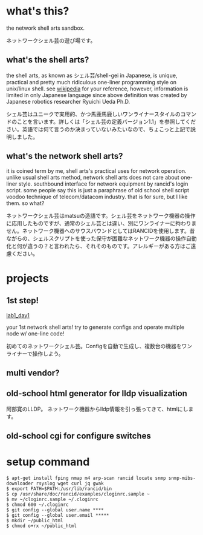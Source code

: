 # what's this?

the network shell arts sandbox.

ネットワークシェル芸の遊び場です。

## what's the shell arts?

the shell arts, as known as シェル芸/shell-gei in Japanese, is unique, practical and pretty much ridiculous one-liner programming style on unix/linux shell. see [wikipedia](https://ja.wikipedia.org/wiki/USP%E5%8F%8B%E3%81%AE%E4%BC%9A#%E3%82%B7%E3%82%A7%E3%83%AB%E8%8A%B8) for your reference, however, information is limited in only Japanese language since above definition was created by Japanese robotics researcher Ryuichi Ueda Ph.D.

シェル芸はユニークで実用的、かつ馬鹿馬鹿しいワンライナースタイルのコマンドのことを言います。詳しくは「シェル芸の定義バージョン1.1」を参照してください。英語では何て言うのか決まっていないみたいなので、ちょこっと上記で説明しました。

## what's the network shell arts?

it is coined term by me, shell arts's practical uses for network operation. unlike usual shell arts method, network shell arts does not care about one-liner style. southbound interface for network equipment by rancid's login script. some people say this is just a paraphrase of old school shell script voodoo technique of telecom/datacom industry. that is for sure, but I like them. so what?

ネットワークシェル芸はmatsuの造語です。シェル芸をネットワーク機器の操作に応用したものですが、通常のシェル芸とは違い、別にワンライナーに拘わりません。ネットワーク機器へのサウスバウンドとしてはRANCIDを使用します。昔ながらの、シェルスクリプトを使った保守が困難なネットワーク機器の操作自動化と何が違うの？と言われたら、それそのものです。アレルギーがある方はご遠慮ください。

# projects

## 1st step!

[lab1_day1](lab1_day1/)

your 1st network shell arts! try to generate configs and operate multiple node w/ one-line code!

初めてのネットワークシェル芸。Configを自動で生成し、複数台の機器をワンライナーで操作しよう。

## multi vendor?

## old-school html generator for lldp visualization

阿部寛のLLDP。
ネットワーク機器からlldp情報を引っ張ってきて、htmlにします。

## old-school cgi for configure switches

# setup command

```
$ apt-get install fping nmap m4 arp-scan rancid locate snmp snmp-mibs-downloader rsyslog wget curl jq gwak
$ export PATH=$PATH:/usr/lib/rancid/bin
$ cp /usr/share/doc/rancid/examples/cloginrc.sample ~
$ mv ~/cloginrc.sample ~/.cloginrc
$ chmod 600 ~/.cloginrc
$ git config --global user.name ****
$ git config --global user.email *****
$ mkdir ~/public_html
$ chmod o+rx ~/public_html
```